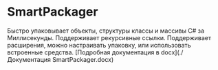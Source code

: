 # SmartPackager
Быстро упаковывает объекты, структуры классы и массивы C# за Миллисекунды. 
Поддерживает рекурсивные ссылки.
Поддерживает расширения, можно настраивать упаковку, или использовать встроенные средства.
[Подробная документация в docx](./Документация SmartPackager.docx)
